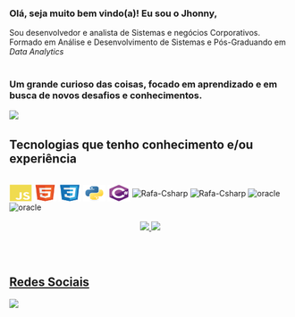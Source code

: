 ### Olá, seja muito bem vindo(a)! Eu sou o Jhonny,


  Sou desenvolvedor e analista de Sistemas e negócios Corporativos. Formado em Análise e Desenvolvimento de Sistemas e Pós-Graduando em <i>Data Analytics</i><br>
  <br><h3> Um grande curioso das coisas, focado em aprendizado e em busca de novos desafios e conhecimentos. <br>

  
  <img src="https://user-images.githubusercontent.com/70382532/138322189-2db8df52-9dcb-40a0-88a8-c365466bd33d.gif">
  
  <h2>Tecnologias que tenho conhecimento e/ou experiência </h2>

  


  <div style="display: inline_block"><br>
  <img align="center" alt="Rafa-Js" height="30" width="40" src="https://raw.githubusercontent.com/devicons/devicon/master/icons/javascript/javascript-plain.svg">
  <img align="center" alt="Rafa-HTML" height="30" width="40" src="https://raw.githubusercontent.com/devicons/devicon/master/icons/html5/html5-original.svg">
  <img align="center" alt="Rafa-CSS" height="30" width="40" src="https://raw.githubusercontent.com/devicons/devicon/master/icons/css3/css3-original.svg">
  <img align="center" alt="Rafa-Python" height="30" width="40" src="https://raw.githubusercontent.com/devicons/devicon/master/icons/python/python-original.svg">
 
  <img align="center" alt="Rafa-Csharp" height="30" width="40" src="https://raw.githubusercontent.com/devicons/devicon/master/icons/csharp/csharp-original.svg">
   <img align="center" alt="Rafa-Csharp" height="30" width="40" src="https://cdn.jsdelivr.net/gh/devicons/devicon/icons/java/java-original.svg">
   <img align="center" alt="Rafa-Csharp" height="30" width="40" src="https://cdn.jsdelivr.net/gh/devicons/devicon/icons/mysql/mysql-original.svg">
 
  <img align="center" alt="oracle" height="30" width="40" src="https://cdn.jsdelivr.net/gh/devicons/devicon/icons/c/c-original.svg">
  <img align="center" alt="oracle" height="30" width="40" src="https://cdn.jsdelivr.net/gh/devicons/devicon/icons/oracle/oracle-original.svg">
 </div>
 <br>
  
<div align="center">
  <a href="https://github.com/DevzsJhonny">
  <img height="180em" src="https://github-readme-stats.vercel.app/api?username=DevzsJhonny&show_icons=true&theme=dracula&include_all_commits=true&count_private=true"/>
  <img height="180em" src="https://github-readme-stats.vercel.app/api/top-langs/?username=DevzsJhonny&layout=compact&langs_count=7&theme=dracula"/>
</div> 
  
 
 <br></br> 
<div>
  <h2> Redes Sociais</h2>
  
  <a href="https://www.linkedin.com/in/jhonny-amorim-silva/" target="_blank"><img src="https://img.shields.io/badge/-LinkedIn-%230077B5?style=for-the-badge&logo=linkedin&logoColor=white" target="_blank"></a>

<!--  
  [![Anurag's GitHub stats](https://github-readme-stats.vercel.app/api?username=DevzsJhonny&hide=html&layout=compact=true&theme=tokyonight)](https://github.com/DevzsJhonny/github-readme-stats)
  [![DevzsJhonny](https://github-readme-stats.vercel.app/api/top-langs/?username=DevzsJhonny&hide=html&layout=compact=true&theme=tokyonight)](https://github.com/DevzsJhonny/) -->
  
<!--   ![Snake animation](https://github.com/JonatasAS/JonatasAS/blob/output/github-contribution-grid-snake.svg) -->
  
</div>    
